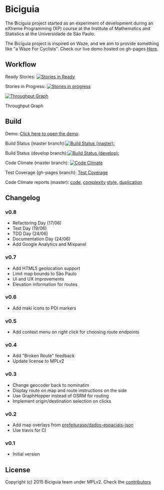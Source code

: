 # Biciguia

The Biciguia project started as an experiment of development during an eXtreme
Programming (XP) course at the Institute of Mathematics and Statistics at the
Universidade de São Paulo.

The Biciguia project is inspired on Waze, and we aim to provide something like
"a Waze For Cyclists". Check our live demo hosted on gh-pages
[Here](http://biciguia.github.io/biciguia-frontend/).

## Workflow
Ready Stories: [![Stories in Ready](https://badge.waffle.io/biciguia/biciguia-frontend.png?label=ready&title=Ready)](http://waffle.io/biciguia/biciguia-frontend)

Stories in Progress: [![Stories in progress](https://badge.waffle.io/biciguia/biciguia-frontend.png?label=progress&title=Progress)](http://waffle.io/biciguia/biciguia-frontend)

[![Throughput Graph](https://graphs.waffle.io/biciguia/biciguia-frontend/throughput.svg)](https://waffle.io/biciguia/biciguia-frontend/metrics) 

Throughput Graph


## Build
Demo: [Click here to open the demo](http://biciguia.github.io/biciguia-frontend/).

Build Status (master branch):[![Build Status (master):](https://travis-ci.org/biciguia/biciguia-frontend.svg?branch=master)](https://travis-ci.org/biciguia/biciguia-frontend)

Build Status (develop branch):[![Build Status (develop):](https://travis-ci.org/biciguia/biciguia-frontend.svg?branch=develop)](https://travis-ci.org/biciguia/biciguia-frontend)

Code Climate (master branch): [![Code Climate](https://codeclimate.com/github/biciguia/biciguia-frontend/badges/gpa.svg)](https://codeclimate.com/github/biciguia/biciguia-frontend)

Test Coverage (gh-pages branch): [Test Coverage](http://biciguia.github.io/biciguia-frontend/tests/index.html?coverage)

Code Climate reports (master): [code](https://codeclimate.com/github/biciguia/biciguia-frontend/code), [complexity](https://codeclimate.com/github/biciguia/biciguia-frontend/issues/categories/complexity) 
[style](https://codeclimate.com/github/biciguia/biciguia-frontend/issues/categories/style), [duplication](https://codeclimate.com/github/biciguia/biciguia-frontend/issues/categories/duplication) 

## Changelog

### v0.8
- Refactoring Day (17/06)
- Test Day (19/06)
- TDD Day (24/06)
- Documentation Day (24/06)
- Add Google Analytics and Mixpanel

### v0.7
- Add HTML5 geolocation support
- Limit map bounds to São Paulo
- UI and UX improvements
- Elevation information for routes

### v0.6
- Add maki icons to POI markers

### v0.5
- Add context menu on right click for choosing route endpoints

### v0.4
- Add "Broken Route" feedback
- Update license to MPLv2

### v0.3
- Change geocoder back to nominatim
- Display route on map and route instructions on the side
- Use GraphHopper instead of OSRM for routing
- Implement origin/destination selection on clicks

### v0.2
- Add map overlays from [prefeiturasp/dados-espaciais-json](https://github.com/prefeiturasp/dados-espaciais-json)
- Use travis for CI

### v0.1
- Initial version

## License
Copyright (c) 2015 Biciguia team under MPLv2. Check the [contributors](https://github.com/biciguia/biciguia-frontend/blob/develop/CONTRIBUTORS.md)
